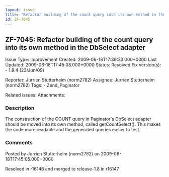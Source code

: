 ```yaml
---
layout: issue
title: "Refactor building of the count query into its own method in the DbSelect adapter"
id: ZF-7045
---
```


ZF-7045: Refactor building of the count query into its own method in the DbSelect adapter
-----------------------------------------------------------------------------------------

 Issue Type: Improvement Created: 2009-06-18T17:39:33.000+0000 Last Updated: 2009-06-18T17:45:08.000+0000 Status: Resolved Fix version(s): - 1.8.4 (23/Jun/09)
 
 Reporter:  Jurrien Stutterheim (norm2782)  Assignee:  Jurrien Stutterheim (norm2782)  Tags: - Zend\_Paginator
 
 Related issues: 
 Attachments: 
### Description

The construction of the COUNT query in Paginator's DbSelect adapter should be moved into its own method, called getCountSelect(). This makes the code more readable and the generated queries easier to test.

 

 

### Comments

Posted by Jurrien Stutterheim (norm2782) on 2009-06-18T17:45:05.000+0000

Resolved in r16146 and merged to release-1.8 in r16147

 

 